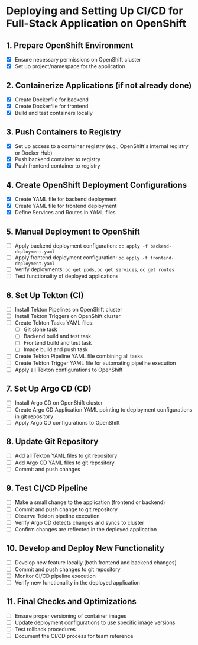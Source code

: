 # Deploying and Setting Up CI/CD for Full-Stack Application on OpenShift

## 1. Prepare OpenShift Environment
- [x] Ensure necessary permissions on OpenShift cluster
- [x] Set up project/namespace for the application

## 2. Containerize Applications (if not already done)
- [x] Create Dockerfile for backend
- [x] Create Dockerfile for frontend
- [x] Build and test containers locally

## 3. Push Containers to Registry
- [x] Set up access to a container registry (e.g., OpenShift's internal registry or Docker Hub)
- [x] Push backend container to registry
- [x] Push frontend container to registry

## 4. Create OpenShift Deployment Configurations
- [x] Create YAML file for backend deployment
- [x] Create YAML file for frontend deployment
- [x] Define Services and Routes in YAML files

## 5. Manual Deployment to OpenShift
- [ ] Apply backend deployment configuration: `oc apply -f backend-deployment.yaml`
- [ ] Apply frontend deployment configuration: `oc apply -f frontend-deployment.yaml`
- [ ] Verify deployments: `oc get pods`, `oc get services`, `oc get routes`
- [ ] Test functionality of deployed applications

## 6. Set Up Tekton (CI)
- [ ] Install Tekton Pipelines on OpenShift cluster
- [ ] Install Tekton Triggers on OpenShift cluster
- [ ] Create Tekton Tasks YAML files:
  - [ ] Git clone task
  - [ ] Backend build and test task
  - [ ] Frontend build and test task
  - [ ] Image build and push task
- [ ] Create Tekton Pipeline YAML file combining all tasks
- [ ] Create Tekton Trigger YAML file for automating pipeline execution
- [ ] Apply all Tekton configurations to OpenShift

## 7. Set Up Argo CD (CD)
- [ ] Install Argo CD on OpenShift cluster
- [ ] Create Argo CD Application YAML pointing to deployment configurations in git repository
- [ ] Apply Argo CD configurations to OpenShift

## 8. Update Git Repository
- [ ] Add all Tekton YAML files to git repository
- [ ] Add Argo CD YAML files to git repository
- [ ] Commit and push changes

## 9. Test CI/CD Pipeline
- [ ] Make a small change to the application (frontend or backend)
- [ ] Commit and push change to git repository
- [ ] Observe Tekton pipeline execution
- [ ] Verify Argo CD detects changes and syncs to cluster
- [ ] Confirm changes are reflected in the deployed application

## 10. Develop and Deploy New Functionality
- [ ] Develop new feature locally (both frontend and backend changes)
- [ ] Commit and push changes to git repository
- [ ] Monitor CI/CD pipeline execution
- [ ] Verify new functionality in the deployed application

## 11. Final Checks and Optimizations
- [ ] Ensure proper versioning of container images
- [ ] Update deployment configurations to use specific image versions
- [ ] Test rollback procedures
- [ ] Document the CI/CD process for team reference